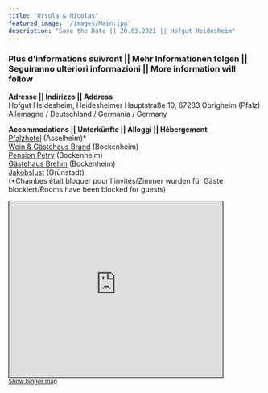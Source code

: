```yaml
---
title: "Ursula & Nicolas"
featured_image: '/images/Main.jpg'
description: "Save the Date || 20.03.2021 || Hofgut Heidesheim"
---
```


<h3><b>Plus d'informations suivront || Mehr Informationen folgen || Seguiranno ulteriori informazioni || More information will follow</b></h3>

<b>Adresse || Indirizzo || Address</b><br>Hofgut Heidesheim, Heidesheimer Hauptstraße 10, 67283 Obrigheim (Pfalz)<br>Allemagne / Deutschland / Germania / Germany

<b>Accommodations || Unterkünfte || Alloggi || Hébergement</b><br>
<a href="https://www.pfalzhotel.de/de/" target="_blank">Pfalzhotel</a> (Asselheim)*<br><!-- <a href="https://www.gaestehaus-goldberg.de/" target="_blank">Gästehaus Goldberg</a> (Asselheim)*<br> -->
<a href="https://www.wein-gaestehaus-brand.de/" target="_blank">Wein & Gästehaus Brand</a> (Bockenheim)<br>
<a href="https://www.pension-petry.de/" target="_blank">Pension Petry</a> (Bockenheim)<br>
<a href="https://www.hotel-ami.com/h-39514-D/gaestehaus-brehm-in-bockenheim-an-der-weinstrasse.htm" target="_blank">Gästehaus Brehm</a> (Bockenheim)<br>
<a href="https://www.hotel-jakobslust.de/" target="_blank">Jakobslust</a> (Grünstadt)<br>
(*Chambes était bloquer pour l'invités/Zimmer wurden für Gäste blockiert/Rooms have been blocked for guests)

<iframe width="425" height="350" frameborder="0" scrolling="no" marginheight="0" marginwidth="0" src="https://www.openstreetmap.org/export/embed.html?bbox=8.180780410766603%2C49.575325099116725%2C8.209962844848635%2C49.59096213207666&amp;layer=mapnik&amp;marker=49.58314424202826%2C8.195371627807617" style="border: 1px solid black"></iframe><br/><small><a href="https://www.openstreetmap.org/?mlat=49.5831&amp;mlon=8.1954#map=15/49.5831/8.1954">Show bigger map</a></small>

